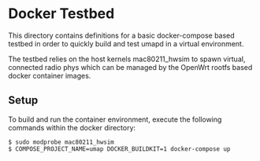 # Docker Testbed

This directory contains definitions for a basic docker-compose based testbed in
order to quickly build and test umapd in a virtual environment.

The testbed relies on the host kernels mac80211_hwsim to spawn virtual,
connected radio phys which can be managed by the OpenWrt rootfs based
docker container images.

## Setup

To build and run the container environment, execute the following commands
within the docker directory:

    $ sudo modprobe mac80211_hwsim
    $ COMPOSE_PROJECT_NAME=umap DOCKER_BUILDKIT=1 docker-compose up
